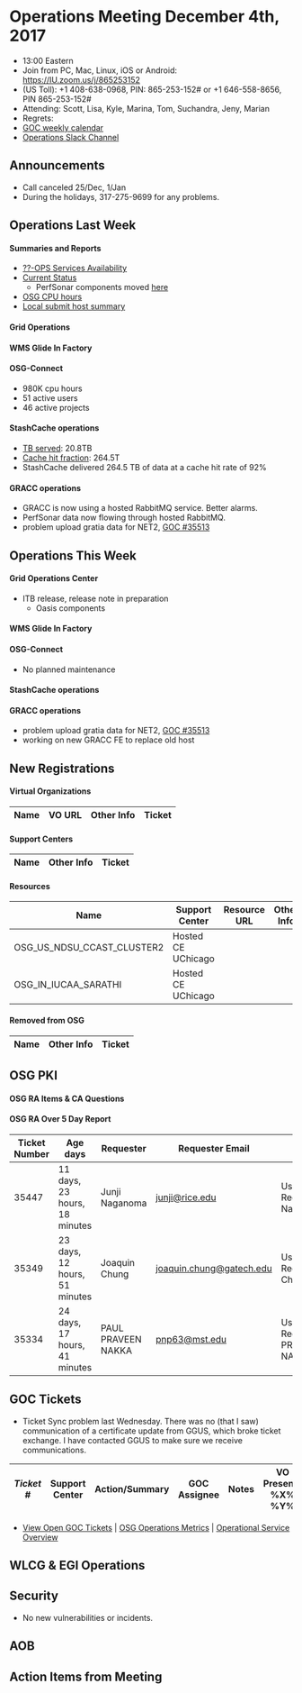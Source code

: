 # Operations Meeting December 4th, 2017
   * 13:00 Eastern 
   * Join from PC, Mac, Linux, iOS or Android: https://IU.zoom.us/j/865253152
   * (US Toll): +1 408-638-0968, PIN: 865-253-152# or +1 646-558-8656, PIN 865-253-152#
   * Attending: Scott, Lisa, Kyle, Marina, Tom, Suchandra, Jeny, Marian
   * Regrets: 
   * [GOC weekly calendar](http://www.google.com/calendar/embed?src=c1htpcfoe6btrtc7n3uddg8mvs%40group.calendar.google.com&ctz=America/New_York)
   * [Operations Slack Channel](https://opensciencegrid.slack.com/messages/C5GAYBGA0/)

## Announcements
   * Call canceled 25/Dec, 1/Jan
   * During the holidays, 317-275-9699 for any problems. 

## Operations Last Week
#### Summaries and Reports
   * [??-OPS Services Availability](http://monitor.grid.iu.edu/availability/avail_week_overview.html)
   * [Current Status](http://monitor.grid.iu.edu/availability/production.html)
      * PerfSonar components moved [here](http://monitor.grid.iu.edu/availability/perfsonar.html)
   * [OSG CPU hours](http://tinyurl.com/mf96b88)
   * [Local submit host summary](http://osg-flock.grid.iu.edu/overview/)
   

#### Grid Operations 

#### WMS Glide In Factory

#### OSG-Connect
   * 980K cpu hours
   * 51 active users
   * 46 active projects

#### StashCache operations
   * [TB served](http://tinyurl.com/ydaereyo): 20.8TB
   * [Cache hit fraction](http://tinyurl.com/ydaereyo): 264.5T
   * StashCache delivered 264.5 TB of data at a cache hit rate of 92%

#### GRACC operations
   * GRACC is now using a hosted RabbitMQ service. Better alarms.
   * PerfSonar data now flowing through hosted RabbitMQ.
   * problem upload gratia data for NET2, [GOC #35513](https://ticket.opensciencegrid.org/35513)

## Operations This Week
      
#### Grid Operations Center
   * ITB release, release note in preparation
      * Oasis components
      
#### WMS Glide In Factory

#### OSG-Connect 
   * No planned maintenance
   
#### StashCache operations

#### GRACC operations
   * problem upload gratia data for NET2, [GOC #35513](https://ticket.opensciencegrid.org/35513)
   * working on new GRACC FE to replace old host

## New Registrations

#### Virtual Organizations
| Name | VO URL | Other Info | Ticket |
| ---- | ------ | ---------- | ------ |

#### Support Centers
| Name | Other Info | Ticket |
| ---- | ---------- | ------ |

#### Resources
| Name | Support Center | Resource URL | Other Info | Ticket |
| ---- | -------------- | ------------ | ---------- | ------ |
| OSG_US_NDSU_CCAST_CLUSTER2 | Hosted CE UChicago |
| OSG_IN_IUCAA_SARATHI | Hosted CE UChicago |

#### Removed from OSG
| Name | Other Info | Ticket |
| ---- | ---------- | ------ |

## OSG PKI

#### OSG RA Items & CA Questions

#### OSG RA Over 5 Day Report
| Ticket Number	|Age days	|Requester	|Requester Email		|Request |
| --------- | ------- | --------- | ----------------- | ------ |
| 35447 | 11 days, 23 hours, 18 minutes | Junji Naganoma | junji@rice.edu | User Certificate Request for Junji Naganoma(VO:XENON) |
| 35349 | 23 days, 12 hours, 51 minutes | Joaquin Chung | joaquin.chung@gatech.edu | User Certificate Request for Joaquin Chung(VO:ANL) |
| 35334 | 24 days, 17 hours, 41 minutes | PAUL PRAVEEN NAKKA | pnp63@mst.edu | User Certificate Request for PAUL PRAVEEN NAKKA(VO:SBGrid) |
## GOC Tickets

   * Ticket Sync problem last Wednesday.  There was no (that I saw) communication of a certificate update from GGUS, which broke ticket exchange.  I have contacted GGUS to make sure we receive communications.

| *Ticket #* | Support Center | Action/Summary | GOC Assignee | Notes | VO Present? %X% %Y%|
| ---------- | -------------- | -------------- | ------------ | ----- | ------------------ |


   * [View Open GOC Tickets](https://ticket.grid.iu.edu/goc/list/open) | [OSG Operations Metrics](https://twiki.grid.iu.edu/bin/view/Operations/TicketReports) | [Operational Service Overview](http://myosg.grid.iu.edu/miscstatus?count_sg_1&count_active=on&count_enabled=on&datasource=status)


## WLCG & EGI Operations

## Security    
   * No new vulnerabilities or incidents.
   
## AOB
   
## Action Items from Meeting
